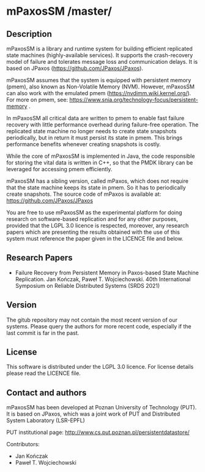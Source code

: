 mPaxosSM /master/
=================

Description
-----------

mPaxosSM is a library and runtime system for building efficient replicated
state machines (highly-available services). It supports the crash-recovery
model of failure and tolerates message loss and communication delays.
It is based on JPaxos (https://github.com/JPaxos/JPaxos).

mPaxosSM assumes that the system is equipped with persistent memory (pmem),
also known as Non-Volatile Memory (NVM). However, mPaxosSM can also work with
the emulated pmem (https://nvdimm.wiki.kernel.org/). For more on pmem, see:
https://www.snia.org/technology-focus/persistent-memory .

In mPaxosSM all critical data are written to pmem to enable fast failure
recovery with little performance overhead during failure-free operation.
The replicated state machine no longer needs to create state snapshots
periodically, but in return it must persist its state in pmem. This brings
performance benefits whenever creating snapshots is costly.

While the core of mPaxosSM is implemented in Java, the code responsible for 
storing the vital data is written in C++, so that the PMDK library can be
leveraged for accessing pmem efficiently.

mPaxosSM has a sibling version, called mPaxos, which does not require that the
state machine keeps its state in pmem. So it has to periodically create 
snapshots. The source code of mPaxos is available at:
https://github.com/JPaxos/JPaxos

You are free to use mPaxosSM as the experimental platform for doing research 
on software-based replication and for any other purposes, provided that the
LGPL 3.0 licence is respected, moreover, any research papers which are
presenting the results obtained with the use of this system must reference
the paper given in the LICENCE file and below.

Research Papers
---------------

* Failure Recovery from Persistent Memory in Paxos-based State Machine
  Replication. Jan Kończak, Paweł T. Wojciechowski. 40th International
  Symposium on Reliable Distributed Systems (SRDS 2021)

Version
-------

The gitub repository may not contain the most recent version of our systems.
Please query the authors for more recent code, especially if the last commit
is far in the past.


License
-------

This software is distributed under the LGPL 3.0 licence. For license details
please read the LICENCE file.


Contact and authors
-------------------

mPaxosSM has been developed at Poznan University of Technology (PUT).
It is based on JPaxos, which was a joint work of PUT and Distributed System
Laboratory (LSR-EPFL)

PUT institutional page: http://www.cs.put.poznan.pl/persistentdatastore/

Contributors:

* Jan Kończak
* Paweł T. Wojciechowski
